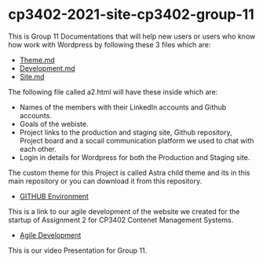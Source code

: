 # cp3402-2021-site-cp3402-group-11

This is Group 11 Documentations that will help new users or users who know how work with Wordpress by following these 3 files which are:

* [Theme.md](https://github.com/cp3402-students/cp3402-2021-site-cp3402-group-11/blob/main/Theme.md)
* [Development.md](https://github.com/cp3402-students/cp3402-2021-site-cp3402-group-11/blob/main/Deployment.md)
* [Site.md](https://github.com/cp3402-students/cp3402-2021-site-cp3402-group-11/blob/main/Site.md)


The following file called  a2.html will have these inside which are:

* Names of the members with their LinkedIn accounts and Github accounts.
* Goals of the webiste.
* Project links to the production and staging site, Github repository, Project board and a socail communication platform we used to chat with each other.
* Login in details for Wordpress for both the Production and Staging site.


The custom theme for this Project is called Astra child theme and its in this main repository or you can download it from this repository.

* [GITHUB Environment](https://github.com/cp3402-students/cp3402-2021-env-cp3402-group-11)


This is a link to our agile development of the website we created for the startup of Assignment 2 for CP3402 Contenet Management Systems.
* [Agile Development](https://xd.adobe.com/view/87ce4e25-e086-4916-b167-fefa92f7e5b1-d29d/) 


This is our video Presentation for Group 11.

